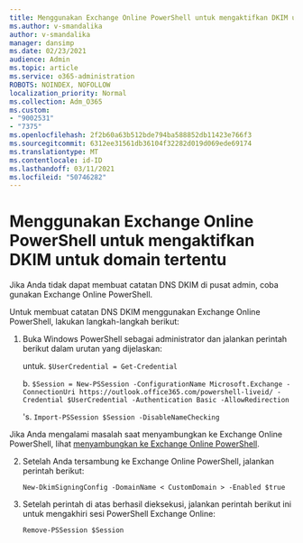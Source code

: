 ```yaml
---
title: Menggunakan Exchange Online PowerShell untuk mengaktifkan DKIM untuk domain tertentu
ms.author: v-smandalika
author: v-smandalika
manager: dansimp
ms.date: 02/23/2021
audience: Admin
ms.topic: article
ms.service: o365-administration
ROBOTS: NOINDEX, NOFOLLOW
localization_priority: Normal
ms.collection: Adm_O365
ms.custom:
- "9002531"
- "7375"
ms.openlocfilehash: 2f2b60a63b512bde794ba588852db11423e766f3
ms.sourcegitcommit: 6312ee31561db36104f32282d019d069ede69174
ms.translationtype: MT
ms.contentlocale: id-ID
ms.lasthandoff: 03/11/2021
ms.locfileid: "50746282"
---
```

# <a name="use-exchange-online-powershell-to-enable-dkim-for-a-specific-domain"></a>Menggunakan Exchange Online PowerShell untuk mengaktifkan DKIM untuk domain tertentu

Jika Anda tidak dapat membuat catatan DNS DKIM di pusat admin, coba gunakan Exchange Online PowerShell. 

Untuk membuat catatan DNS DKIM menggunakan Exchange Online PowerShell, lakukan langkah-langkah berikut:

1. Buka Windows PowerShell sebagai administrator dan jalankan perintah berikut dalam urutan yang dijelaskan:

    untuk. `$UserCredential = Get-Credential`

    b. `$Session = New-PSSession -ConfigurationName Microsoft.Exchange -ConnectionUri https://outlook.office365.com/powershell-liveid/ -Credential $UserCredential -Authentication Basic -AllowRedirection`

    's. `Import-PSSession $Session -DisableNameChecking`
    
Jika Anda mengalami masalah saat menyambungkan ke Exchange Online PowerShell, lihat [menyambungkan ke Exchange Online PowerShell](https://docs.microsoft.com/powershell/exchange/connect-to-exchange-online-powershell).

2. Setelah Anda tersambung ke Exchange Online PowerShell, jalankan perintah berikut:

    `New-DkimSigningConfig -DomainName < CustomDomain > -Enabled $true`

3. Setelah perintah di atas berhasil dieksekusi, jalankan perintah berikut ini untuk mengakhiri sesi PowerShell Exchange Online:

    `Remove-PSSession $Session` 



